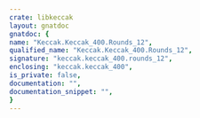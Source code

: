 ```yaml
---
crate: libkeccak
layout: gnatdoc
gnatdoc: {
name: "Keccak.Keccak_400.Rounds_12",
qualified_name: "Keccak.Keccak_400.Rounds_12",
signature: "keccak.keccak_400.rounds_12",
enclosing: "keccak.keccak_400",
is_private: false,
documentation: "",
documentation_snippet: "",
}
---
```

